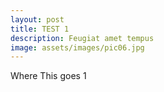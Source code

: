 ```yaml
---
layout: post
title: TEST 1
description: Feugiat amet tempus
image: assets/images/pic06.jpg
---
```


Where This goes 1
